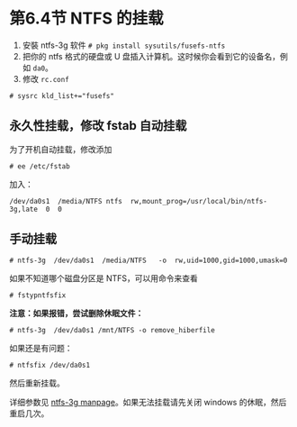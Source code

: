 # 第6.4节 NTFS 的挂载

1. 安裝 ntfs-3g 软件 `# pkg install sysutils/fusefs-ntfs`
2. 把你的 ntfs 格式的硬盘或 U 盘插入计算机。这时候你会看到它的设备名，例如 `da0`。
3. 修改 `rc.conf`

```
# sysrc kld_list+="fusefs"
```

## 永久性挂载，修改 fstab 自动挂载

为了开机自动挂载，修改添加

```
# ee /etc/fstab
```

加入：

```
/dev/da0s1  /media/NTFS ntfs  rw,mount_prog=/usr/local/bin/ntfs-3g,late  0  0
```

## 手动挂载

```
# ntfs-3g  /dev/da0s1  /media/NTFS   -o  rw,uid=1000,gid=1000,umask=0
```

如果不知道哪个磁盘分区是 NTFS，可以用命令来查看

```
# fstypntfsfix
```

**注意：如果报错，尝试删除休眠文件：**

```
# ntfs-3g  /dev/da0s1 /mnt/NTFS -o remove_hiberfile
```

如果还是有问题：

```
# ntfsfix /dev/da0s1
```

然后重新挂载。

详细参数见 [ntfs-3g manpage](https://www.freebsd.org/cgi/man.cgi?query=ntfs-3g\&format=html)。如果无法挂载请先关闭 windows 的休眠，然后重启几次。
